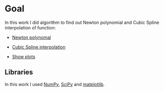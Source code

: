 # Goal

In this work I did algorithm to find out Newton polynomial and Cubic Spline interpolation of function:

- [Newton polynomal](https://github.com/mezgoodle/numericalMethods_labs/blob/master/Lab5/main.py#L37-L106)

- [Cubic Spline interpolation](https://github.com/mezgoodle/numericalMethods_labs/blob/master/Lab5/main.py#L141-L247)

- [Show plots](https://github.com/mezgoodle/numericalMethods_labs/blob/master/Lab5/main.py#L109-L138)

## Libraries

In this work I used [NumPy](https://github.com/numpy/numpy), [SciPy](https://www.scipy.org/) and [matplotlib](https://matplotlib.org/).
